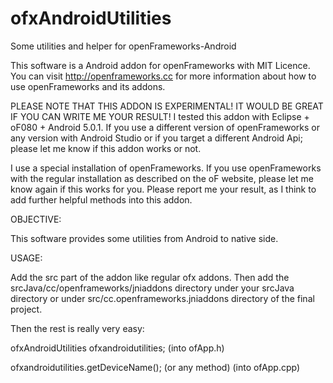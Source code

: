# ofxAndroidUtilities
Some utilities and helper for openFrameworks-Android

This software is a Android addon for openFrameworks with MIT Licence. You can visit http://openframeworks.cc for more information about how to use openFrameworks and its addons.


PLEASE NOTE THAT THIS ADDON IS EXPERIMENTAL!
IT WOULD BE GREAT IF YOU CAN WRITE ME YOUR RESULT!
I tested this addon with Eclipse + oF080 + Android 5.0.1. If you use a different version of openFrameworks or any version with Android Studio or if you target a different Android Api; please let me know if this addon works or not.

I use a special installation of openFrameworks. If you use openFrameworks with the regular installation as described on the oF website, please let me know again if this works for you. Please report me your result, as I think to add further helpful methods into this addon.


OBJECTIVE:

This software provides some utilities from Android to native side.

USAGE:

Add the src part of the addon like regular ofx addons. Then add the srcJava/cc/openframeworks/jniaddons directory under your srcJava directory or under src/cc.openframeworks.jniaddons directory of the final project.

Then the rest is really very easy:

ofxAndroidUtilities ofxandroidutilities; (into ofApp.h)

ofxandroidutilities.getDeviceName(); (or any method) (into ofApp.cpp)
